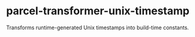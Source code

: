 # parcel-transformer-unix-timestamp
Transforms runtime-generated Unix timestamps into build-time constants.

